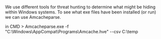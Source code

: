 We use different tools for threat hunting to determine what might be hiding within Windows systems.
To see what exe files have been installed (or run) we can use Amcacheparse. 

in CMD > Amcacheparse.exe -f "C:\Windows\AppCompat\Programs\Amcache.hve" --csv C:\temp

